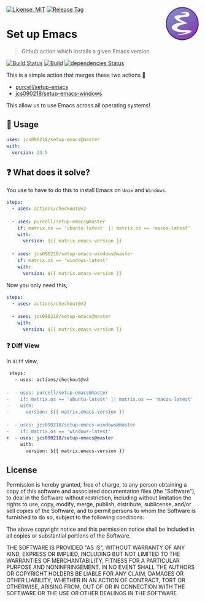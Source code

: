[![License: MIT](https://img.shields.io/badge/License-MIT-green.svg)](https://opensource.org/licenses/MIT)
[![Release Tag](https://img.shields.io/github/tag/jcs090218/setup-emacs.svg?label=release&logo=github)](https://github.com/jcs090218/setup-emacs/releases/latest)
<a href="#"><img align="right" src="./etc/emacs-logo.png" width="18%"></a>

# Set up Emacs
> Github action which installs a given Emacs version

[![Build Status](https://github.com/jcs090218/setup-emacs/workflows/CI/badge.svg)](https://github.com/jcs090218/setup-emacs/actions)
[![Build](https://github.com/jcs090218/setup-emacs/actions/workflows/build.yml/badge.svg)](https://github.com/jcs090218/setup-emacs/actions/workflows/build.yml)
[![dependencies Status](https://status.david-dm.org/gh/jcs090218/setup-emacs.svg)](https://david-dm.org/jcs090218/setup-emacs)

This is a simple action that merges these two actions 🎉

- [purcell/setup-emacs](https://github.com/purcell/setup-emacs)
- [jcs090218/setup-emacs-windows](https://github.com/jcs090218/setup-emacs-windows)

This allow us to use Emacs across all operating systems!

## 🔨 Usage

```yaml
uses: jcs090218/setup-emacs@master
with:
  version: 24.5
```

## ❓ What does it solve?

You use to have to do this to install Emacs on `Unix` and `Windows`.

```yml
steps:
  - uses: actions/checkout@v2

  - uses: purcell/setup-emacs@master
    if: matrix.os == 'ubuntu-latest' || matrix.os == 'macos-latest'
    with:
      version: ${{ matrix.emacs-version }}

  - uses: jcs090218/setup-emacs-windows@master
    if: matrix.os == 'windows-latest'
    with:
      version: ${{ matrix.emacs-version }}
```

Now you only need this,

```yml
steps:
  - uses: actions/checkout@v2

  - uses: jcs090218/setup-emacs@master
    with:
      version: ${{ matrix.emacs-version }}
```

### ❓ Diff View

In `diff` view,

```diff
 steps:
   - uses: actions/checkout@v2

-  - uses: purcell/setup-emacs@master
-    if: matrix.os == 'ubuntu-latest' || matrix.os == 'macos-latest'
-    with:
-      version: ${{ matrix.emacs-version }}

-  - uses: jcs090218/setup-emacs-windows@master
-    if: matrix.os == 'windows-latest'
+  - uses: jcs090218/setup-emacs@master
     with:
       version: ${{ matrix.emacs-version }}
```

## License

Permission is hereby granted, free of charge, to any person obtaining a copy
of this software and associated documentation files (the "Software"), to deal
in the Software without restriction, including without limitation the rights
to use, copy, modify, merge, publish, distribute, sublicense, and/or sell
copies of the Software, and to permit persons to whom the Software is
furnished to do so, subject to the following conditions:

The above copyright notice and this permission notice shall be included in all
copies or substantial portions of the Software.

THE SOFTWARE IS PROVIDED "AS IS", WITHOUT WARRANTY OF ANY KIND, EXPRESS OR
IMPLIED, INCLUDING BUT NOT LIMITED TO THE WARRANTIES OF MERCHANTABILITY,
FITNESS FOR A PARTICULAR PURPOSE AND NONINFRINGEMENT. IN NO EVENT SHALL THE
AUTHORS OR COPYRIGHT HOLDERS BE LIABLE FOR ANY CLAIM, DAMAGES OR OTHER
LIABILITY, WHETHER IN AN ACTION OF CONTRACT, TORT OR OTHERWISE, ARISING FROM,
OUT OF OR IN CONNECTION WITH THE SOFTWARE OR THE USE OR OTHER DEALINGS IN THE
SOFTWARE.
